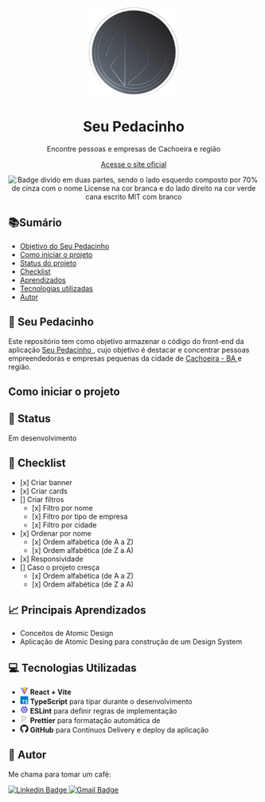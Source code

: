 <div align="center">
  <img height="180" src="./src/assets/banner-circle.svg">
  <h1 align="center">Seu Pedacinho</h1>
  <p>Encontre pessoas e empresas de Cachoeira e região</p>
  <p align="center">
    <a align="center" href="https://jayneanderson.github.io/your-piece" target="blank">Acesse o site oficial</a>
  </p>
  <img src="https://img.shields.io/badge/License-MIT-green?style=flat-square" alt="Badge divido em duas partes, sendo o lado esquerdo composto por 70% de cinza com o nome License na cor branca e do lado direito na cor verde cana escrito MIT com branco">
</div>

<h2>📚Sumário</h2>
<ul>
  <li><a href="#goal">Objetivo do Seu Pedacinho</a></li>
  <li><a href="#install">Como iniciar o projeto</a></li>
  <li><a href="#status">Status do projeto</a></li>
  <li><a href="#checklist">Checklist</a></li>
  <li><a href="#lessons">Aprendizados</a></li>
  <li><a href="#technologies">Tecnologias utilizadas</a></li>
  <li><a href="#autor">Autor</a></li>
</ul>

<h2 id="goal">🍫 Seu Pedacinho</h2>
<p>Este repositório tem como objetivo armazenar o código do front-end da aplicação 
  <a href="https://jayneanderson.github.io/your-piece" target="blank">Seu Pedacinho
  </a>, cujo objetivo é destacar e concentrar pessoas empreendedoras e empresas pequenas da cidade de
  <a href="https://pt.wikipedia.org/wiki/Cachoeira_(Bahia)" target="blank">Cachoeira - BA
  </a> e região.
</p>
<h2>Como iniciar o projeto</h2>

<h2 id="status">🚧 Status</h2>
<p>Em desenvolvimento</p>
<h2 id="checklist">📜 Checklist</h2>
<ul>
  <li>[x] Criar banner</li>
  <li>[x] Criar cards </li>
  <li>[] Criar filtros
    <ul>
        <li>[x] Filtro por nome</li>
        <li>[x] Filtro por tipo de empresa</li>
        <li>[x] Filtro por cidade</li>
    </ul>
  </li>
    <li>[x] Ordenar por nome
      <ul>
          <li>[x] Ordem alfabética (de A a Z)</li>
          <li>[x] Ordem alfabética (de Z a A)</li>
      </ul>
    </li>
    <li>[x] Responsividade</li>
    <li>[] Caso o projeto cresça
      <ul>
        <li>[x] Ordem alfabética (de A a Z)</li>
        <li>[x] Ordem alfabética (de Z a A)</li>
        </ul>
    </li>
</ul>
<h2 id="lessons">📈 Principais Aprendizados</h2>
<ul>
  <li>Conceitos de Atomic Design</li>
  <li>Aplicação de Atomic Desing para construção de um Design System</li>
</ul>
<h2 id="technologies">💻 Tecnologias Utilizadas</h2>
<ul>
    <li>
      <img width="16px" src="./public/vite-icon.svg" alt="Ícone do Vite">
      <span><b>React + Vite</b></span>
    </li>
    <li>
      <img width="16px" src="./public/typescript-icon.svg" alt="Ícone do TypeScript">
      <span><b>TypeScript</b> para tipar durante o desenvolvimento</span>
    </li>
    <li>
      <img width="16px" src="./public/eslint-icon.svg" alt="Ícone do ESLint">
      <span><b>ESLint</b> para definir regras de implementação</span>
    </li>
    <li>
      <img width="16px" src="./public/prettier-icon.svg" alt="Ícone do Prettier">
      <span><b>Prettier</b> para formatação automática de </span>
    </li>
    <li>
      <img width="16px" src="./public/github-icon.svg" alt="Ícone do GitHub">
      <span><b>GitHub</b> para Continuos Delivery e deploy da aplicação</span>
    </li>  
</ul>
<h2 id="autor">🤖‍ Autor</h2>
<p>Me chama para tomar um café:</p>
<p>
  <a href="https://www.linkedin.com/in/jayneandersonn/">
    <img
      src="https://img.shields.io/badge/-Jayneanderson-blue?style=flat-square&amp;logo=Linkedin&amp;logoColor=white"
      alt="Linkedin Badge"
    >
    </a>
  <a
    href="mailto:jayneandersonn@gmail.com"><img src="https://img.shields.io/badge/-jayneandersonn@gmail.com-c14438?style=flat-square&amp;logo=Gmail&amp;logoColor=white&amp;link=mailto:jayneandersonn@gmail.com" alt="Gmail Badge">
  </a>
</p>
